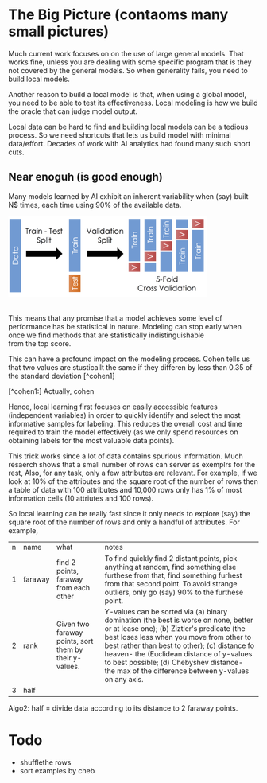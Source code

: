 # The Big Picture (contaoms many small pictures)

Much current work focuses on on the use of large general models.  That
works fine, unless you are dealing with some specific
program that is they not
covered by the general models.
So 
when generality fails, you need to build local models.

Another reason to build a local model is that, when using a global model,
you need to be able to test its effectiveness. Local modeling is how
we build the oracle that 
can judge model output. 

Local data
can be hard to find and building local models can be a tedious process.
So we need shortcuts that lets us build model with minimal data/effort.
Decades of work with AI analytics  had found many such short cuts.

## Near enoguh (is good enough)

Many models learned by AI exhibit
  an inherent variability  when (say)  built N$ times, each time using 90% of 
  the available data. 

<img width=400 src="img/train_test_split.png"><br>
<img width=400 scr="img/crossval.png">

This means that any promise that a model achieves
  some level of performance has be statistical in nature. Modeling
  can stop early when once we find methods that
  are statistically indistinguishable  
  from the top score.

This can have a profound impact on the modeling process. Cohen tells us that
two values are stusticallt the same if they differen by less than 0.35 of the standard deviation
[^cohen1]

[^cohen1:] Actually, cohen

Hence, local learning first focuses  on
easily accessible features (independent variables) in order to
quickly identify and select the most informative samples for labeling.
This reduces the overall cost and time required to train the model
effectively (as we only spend resources on obtaining labels for the
most valuable data points).

This trick works since a lot of data contains spurious information.
Much resaerch shows that a small number of rows can server as
exemplrs for the rest, Also, for any task, only a few attributes
are relevant. For example, if we look at 10% of the attributes
and the square root of the number of rows then a table of data with
100 attributes and 10,000 rows only has  1% of most information
cells (10 attriutes and 100 rows).

So local learning can be really fast since it only needs
to explore (say) the square root
of the number of rows and only a handful of attributes. For example,

<table>
<tr><td> n <td> name <td> what <td> notes </tr>
<tr><td> 1
<td> faraway
<td> find 2 points, faraway from each other 
<td> To find quickly find 2 distant points, pick anything at random, 
     find something else furthese from that,
     find something furhest from that second point.
     To avoid strange outliers, only go (say) 90% to the furthese point. </tr>
<tr><td> 2
<td> rank
<td> Given two faraway points, sort them by their y-values.
<td> Y-values can be sorted via 
     (a) binary domination 
         (the best is worse on none, better or at lease one);
     (b) Ziztler's predicate (the best loses less when you move 
         from other to best rather than best to other);
     (c) distance fo heaven- the (Euclidean distance of y-values to
         best possible;
     (d) Chebyshev distance- the max of the difference between y-values on any axis.</tr>
<tr><td> 3
<td> half
<td> 
</table>


Algo2: half = divide data according to its distance to 2 faraway points.

# Todo

- shufflethe rows
- sort examples by cheb
